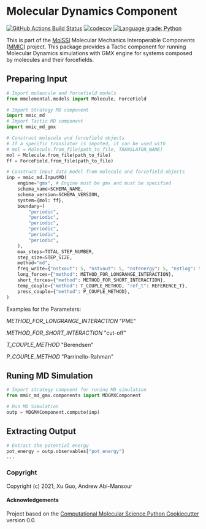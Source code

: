 # Molecular Dynamics Component

[//]: # (Badges)
[![GitHub Actions Build Status](https://github.com/RlyehAD/mmic_md_gmx/workflows/CI/badge.svg)](https://github.com/RlyehAD/mmic_md_gmx/actions?query=workflow%3ACI)
[![codecov](https://codecov.io/gh/RlyehAD/mmic_md_gmx/branch/master/graph/badge.svg)](https://codecov.io/gh/RlyehAD/mmic_md_gmx/branch/master)
[![Language grade: Python](https://img.shields.io/lgtm/grade/python/g/RlyehAD/mmic_md_gmx.svg?logo=lgtm&logoWidth=18)](https://lgtm.com/projects/g/RlyehAD/mmic_md_gmx/context:python)


This is part of the [MolSSI](http://molssi.org) Molecular Mechanics Interoperable Components ([MMIC](https://github.com/MolSSI/mmic)) project. This package provides a Tactic component for running Molecular Dynamics simulations with GMX engine for systems composed by molecules and their forcefields.

## Preparing Input
```python
# Import moleucule and forcefield models
from mmelemental.models import Molecule, ForceField

# Import Strategy MD component
import mmic_md
# Import Tactic MD component 
import mmic_md_gmx

# Construct molecule and forcefield objects
# If a specific translator is impoted, it can be used with  
# mol = Molecule.from_file(path_to_file, TRANSLATOR_NAME)
mol = Molecule.from_file(path_to_file)
ff = ForceField.from_file(path_to_file)

# Construct input data model from molecule and forcefield objects
inp = mmic_md.InputMD(
	engine="gmx", # Engine must be gmx and must be specified
    schema_name=SCHEMA_NAME,
    schema_version=SCHEMA_VERSION,
    system={mol: ff},
    boundary=(
        "periodic",
        "periodic",
        "periodic",
        "periodic",
        "periodic",
        "periodic",
    ),
    max_steps=TOTAL_STEP_NUMBER,
    step_size=STEP_SIZE,
    method="md",
    freq_write={"nstxout": 5, "nstvout": 5, "nstenergy": 5, "nstlog": 5},
    long_forces={"method": METHOD_FOR_LONGRANGE_INTERACTION},
    short_forces={"method": METHOD_FOR_SHORT_INTERACTION},
    temp_couple={"method": T_COUPLE_METHOD, "ref_t": REFERENCE_T},
    press_couple={"method": P_COUPLE_METHOD},
)	
```

Examples for the Parameters:

*METHOD_FOR_LONGRANGE_INTERACTION*  "PME"

*METHOD_FOR_SHORT_INTERACTION*  "cut-off"

*T_COUPLE_METHOD*  "Berendsen"

*P_COUPLE_METHOD*  "Parrinello-Rahman"

## Runing MD Simulation
```python
# Import strategy compoent for runing MD simulation
from mmic_md_gmx.components import MDGMXComponent

# Run MD Simulation
outp = MDGMXComponent.compute(inp)
```

## Extracting Output
```python
# Extract the potential energy 
pot_energy = outp.observables["pot_energy"]
...
```


### Copyright

Copyright (c) 2021,  Xu Guo, Andrew Abi-Mansour


#### Acknowledgements
 
Project based on the 
[Computational Molecular Science Python Cookiecutter](https://github.com/molssi/cookiecutter-cms) version 0.0.
